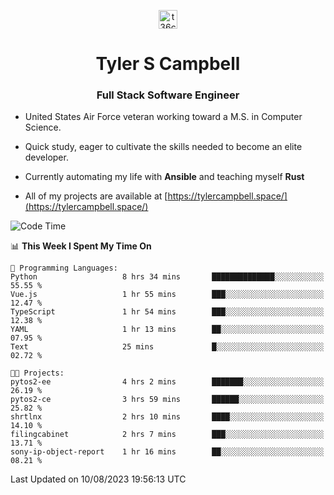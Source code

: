 <p align="center">
<a href="https://www.linkedin.com/in/t36campbell" target="blank"><img align="center" src="https://ik.imagekit.io/t36campbell/Portfolio/linkedin.png.original_m8bbGgPh6.png" alt="t36campbell" height="30" width="30" /></a>
</p>
<h1 align="center">Tyler S Campbell</h1>
<h3 align="center">Full Stack Software Engineer</h3>

* United States Air Force veteran working toward a M.S. in Computer Science.

* Quick study, eager to cultivate the skills needed to become an elite developer.

* Currently automating my life with **Ansible** and teaching myself **Rust**

* All of my projects are available at [https://tylercampbell.space/](https://tylercampbell.space/)

<!--START_SECTION:waka-->
![Code Time](http://img.shields.io/badge/Code%20Time-2%2C686%20hrs%2021%20mins-blue)

📊 **This Week I Spent My Time On** 

```text
💬 Programming Languages: 
Python                   8 hrs 34 mins       ██████████████░░░░░░░░░░░   55.55 % 
Vue.js                   1 hr 55 mins        ███░░░░░░░░░░░░░░░░░░░░░░   12.47 % 
TypeScript               1 hr 54 mins        ███░░░░░░░░░░░░░░░░░░░░░░   12.38 % 
YAML                     1 hr 13 mins        ██░░░░░░░░░░░░░░░░░░░░░░░   07.95 % 
Text                     25 mins             █░░░░░░░░░░░░░░░░░░░░░░░░   02.72 % 

🐱‍💻 Projects: 
pytos2-ee                4 hrs 2 mins        ███████░░░░░░░░░░░░░░░░░░   26.19 % 
pytos2-ce                3 hrs 59 mins       ██████░░░░░░░░░░░░░░░░░░░   25.82 % 
shrtlnx                  2 hrs 10 mins       ████░░░░░░░░░░░░░░░░░░░░░   14.10 % 
filingcabinet            2 hrs 7 mins        ███░░░░░░░░░░░░░░░░░░░░░░   13.71 % 
sony-ip-object-report    1 hr 16 mins        ██░░░░░░░░░░░░░░░░░░░░░░░   08.21 % 
```


 Last Updated on 10/08/2023 19:56:13 UTC
<!--END_SECTION:waka-->
